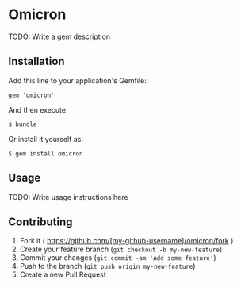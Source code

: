 # Omicron

TODO: Write a gem description

## Installation

Add this line to your application's Gemfile:

    gem 'omicron'

And then execute:

    $ bundle

Or install it yourself as:

    $ gem install omicron

## Usage

TODO: Write usage instructions here

## Contributing

1. Fork it ( https://github.com/[my-github-username]/omicron/fork )
2. Create your feature branch (`git checkout -b my-new-feature`)
3. Commit your changes (`git commit -am 'Add some feature'`)
4. Push to the branch (`git push origin my-new-feature`)
5. Create a new Pull Request
